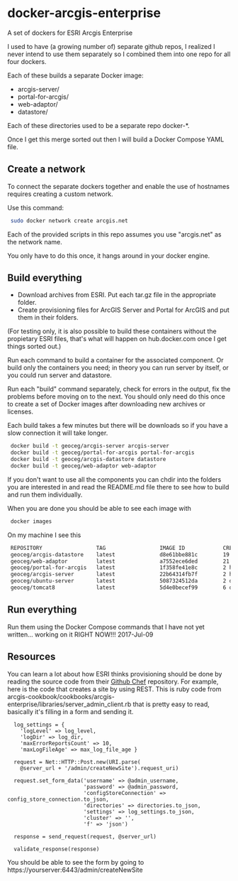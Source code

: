 # docker-arcgis-enterprise
A set of dockers for ESRI Arcgis Enterprise

I used to have (a growing number of) separate github repos,
I realized I never intend to use them separately so I combined them
into one repo for all four dockers.

Each of these builds a separate Docker image:

* arcgis-server/
* portal-for-arcgis/
* web-adaptor/
* datastore/

Each of these directories used to be a separate repo docker-*.

Once I get this merge sorted out then I will build a Docker Compose YAML file.

## Create a network

To connect the separate dockers together and enable the use of hostnames
requires creating a custom network.

Use this command:

```bash
 sudo docker network create arcgis.net
```

Each of the provided scripts in this repo assumes you use
"arcgis.net" as the network name.

You only have to do this once, it hangs around in your docker engine.

## Build everything


* Download archives from ESRI. Put each tar.gz file in the appropriate folder.
* Create provisioning files for ArcGIS Server and Portal for ArcGIS and put them in their folders.

(For testing only, it is also possible to build these containers
without the propietary ESRI files, that's what will happen on
hub.docker.com once I get things sorted out.)

Run each command to build a container for the associated component. 
Or build only the containers you need; in theory you can run server by itself, 
or you could run server and datastore.

Run each "build" command separately, check for errors in the output,
fix the problems before moving on to the next. You should only need do
this once to create a set of Docker images after downloading new
archives or licenses.

Each build takes a few minutes but there will be downloads so if you
have a slow connection it will take longer.

```bash
 docker build -t geoceg/arcgis-server arcgis-server
 docker build -t geoceg/portal-for-arcgis portal-for-arcgis
 docker build -t geoceg/arcgis-datastore datastore
 docker build -t geoceg/web-adaptor web-adaptor
```

If you don't want to use all the components you can chdir into the
folders you are interested in and read the README.md file there to see
how to build and run them individually.

When you are done you should be able to see each image with

```bash
 docker images
```

On my machine I see this
```bash
 REPOSITORY                 TAG                 IMAGE ID            CREATED             SIZE
 geoceg/arcgis-datastore    latest              d8e61bbe881c        19 minutes ago      2.628 GB
 geoceg/web-adaptor         latest              a7552ece6ded        21 minutes ago      780.9 MB
 geoceg/portal-for-arcgis   latest              1f358fe41e8c        2 hours ago         9.045 GB
 geoceg/arcgis-server       latest              22b64314fb7f        2 hours ago         12.17 GB
 geoceg/ubuntu-server       latest              5087324512da        2 days ago          353.1 MB
 geoceg/tomcat8             latest              5d4e0becef99        6 days ago          443.3 MB
```

## Run everything

Run them using the Docker Compose commands that I have not yet written...
working on it RIGHT NOW!!! 2017-Jul-09

## Resources

You can learn a lot about how ESRI thinks provisioning should be done by reading the source
code from their [Github Chef](https://github.com/Esri/arcgis-cookbook) repository. For example, here is
the code that creates a site by using REST. This is ruby code from
arcgis-cookbook/cookbooks/arcgis-enterprise/libraries/server_admin_client.rb
that is pretty easy to read, basically it's filling in a form and sending it.

      log_settings = {
        'logLevel' => log_level,
        'logDir' => log_dir,
        'maxErrorReportsCount' => 10,
        'maxLogFileAge' => max_log_file_age }

      request = Net::HTTP::Post.new(URI.parse(
        @server_url + '/admin/createNewSite').request_uri)

      request.set_form_data('username' => @admin_username,
                            'password' => @admin_password,
                            'configStoreConnection' => config_store_connection.to_json,
                            'directories' => directories.to_json,
                            'settings' => log_settings.to_json,
                            'cluster' => '',
                            'f' => 'json')

      response = send_request(request, @server_url)

      validate_response(response)

You should be able to see the form by going to https://yourserver:6443/admin/createNewSite